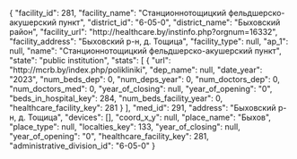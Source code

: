 {
    "facility_id": 281,
    "facility_name": "Станционнотощицкий фельдшерско-акушерский пункт",
    "district_id": "6-05-0",
    "district_name": "Быховский район",
    "facility_url": "http:\/\/healthcare.by\/instinfo.php?orgnum=16332",
    "facility_address": "Быховский р-н, д. Тощица",
    "facility_type": null,
    "ap_1": null,
    "name": "Станционнотощицкий фельдшерско-акушерский пункт",
    "state": "public institution",
    "stats": [
        {
            "url": "http:\/\/mcrb.by\/index.php\/polikliniki",
            "dep_name": null,
            "date_year": "2023",
            "num_beds_dep": 0,
            "num_deps_year": 0,
            "num_doctors_dep": 0,
            "num_doctors_med": 0,
            "year_of_closing": null,
            "year_of_opening": "0",
            "beds_in_hospital_key": 284,
            "num_beds_facility_year": 0,
            "healthcare_facility_key": 281
        }
    ],
    "med_id": 291,
    "address": "Быховский р-н, д. Тощица",
    "devices": [],
    "coord_x_y": null,
    "place_name": "Быхов",
    "place_type": null,
    "localties_key": 133,
    "year_of_closing": null,
    "year_of_opening": "0",
    "healthcare_facility_key": 281,
    "administrative_division_id": "6-05-0"
}